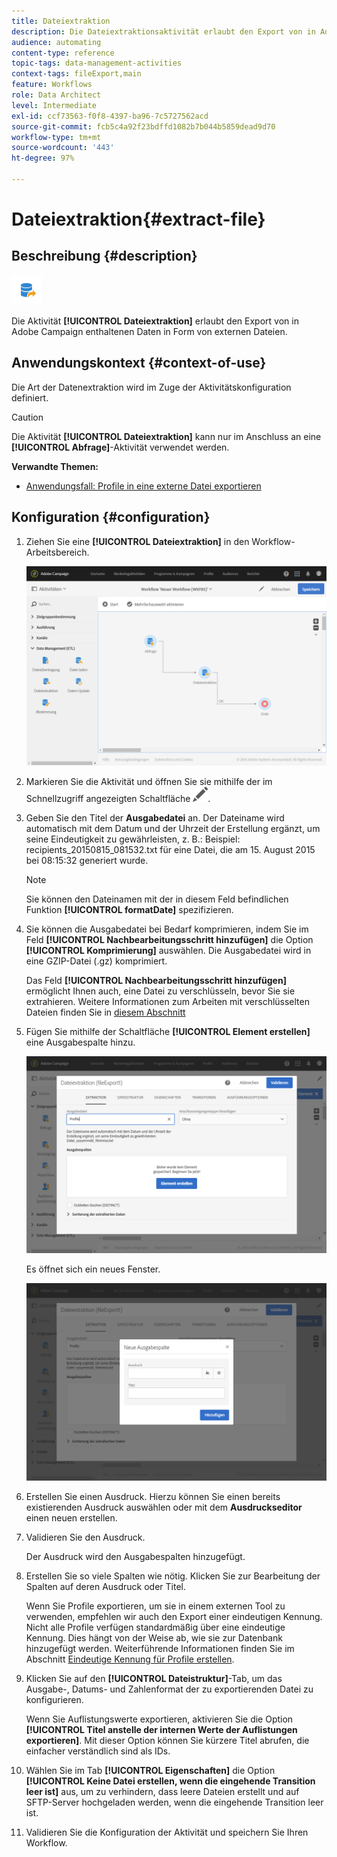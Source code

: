 ```yaml
---
title: Dateiextraktion
description: Die Dateiextraktionsaktivität erlaubt den Export von in Adobe Campaign enthaltenen Daten in Form von externen Dateien.
audience: automating
content-type: reference
topic-tags: data-management-activities
context-tags: fileExport,main
feature: Workflows
role: Data Architect
level: Intermediate
exl-id: ccf73563-f0f8-4397-ba96-7c5727562acd
source-git-commit: fcb5c4a92f23bdffd1082b7b044b5859dead9d70
workflow-type: tm+mt
source-wordcount: '443'
ht-degree: 97%

---
```


# Dateiextraktion{#extract-file}

## Beschreibung {#description}

![](assets/export.png)

Die Aktivität **[!UICONTROL Dateiextraktion]** erlaubt den Export von in Adobe Campaign enthaltenen Daten in Form von externen Dateien.

## Anwendungskontext {#context-of-use}

Die Art der Datenextraktion wird im Zuge der Aktivitätskonfiguration definiert.

>[!CAUTION]
>
>Die Aktivität **[!UICONTROL Dateiextraktion]** kann nur im Anschluss an eine **[!UICONTROL Abfrage]**-Aktivität verwendet werden.

**Verwandte Themen:**

* [Anwendungsfall: Profile in eine externe Datei exportieren](../../automating/using/exporting-profiles-in-file.md)

## Konfiguration {#configuration}

1. Ziehen Sie eine **[!UICONTROL Dateiextraktion]** in den Workflow-Arbeitsbereich.

   ![](assets/wkf_data_export1.png)

1. Markieren Sie die Aktivität und öffnen Sie sie mithilfe der im Schnellzugriff angezeigten Schaltfläche ![](assets/edit_darkgrey-24px.png).
1. Geben Sie den Titel der **Ausgabedatei** an. Der Dateiname wird automatisch mit dem Datum und der Uhrzeit der Erstellung ergänzt, um seine Eindeutigkeit zu gewährleisten, z. B.: Beispiel: recipients_20150815_081532.txt für eine Datei, die am 15. August 2015 bei 08:15:32 generiert wurde.

   >[!NOTE]
   >
   >Sie können den Dateinamen mit der in diesem Feld befindlichen Funktion **[!UICONTROL formatDate]** spezifizieren.

1. Sie können die Ausgabedatei bei Bedarf komprimieren, indem Sie im Feld **[!UICONTROL Nachbearbeitungsschritt hinzufügen]** die Option **[!UICONTROL Komprimierung]** auswählen. Die Ausgabedatei wird in eine GZIP-Datei (.gz) komprimiert.

   Das Feld **[!UICONTROL Nachbearbeitungsschritt hinzufügen]** ermöglicht Ihnen auch, eine Datei zu verschlüsseln, bevor Sie sie extrahieren. Weitere Informationen zum Arbeiten mit verschlüsselten Dateien finden Sie in [diesem Abschnitt](../../automating/using/managing-encrypted-data.md)

1. Fügen Sie mithilfe der Schaltfläche **[!UICONTROL Element erstellen]** eine Ausgabespalte hinzu.

   ![](assets/wkf_data_export2.png)

   Es öffnet sich ein neues Fenster.

   ![](assets/wkf_data_export3.png)

1. Erstellen Sie einen Ausdruck. Hierzu können Sie einen bereits existierenden Ausdruck auswählen oder mit dem **Ausdruckseditor** einen neuen erstellen.
1. Validieren Sie den Ausdruck.

   Der Ausdruck wird den Ausgabespalten hinzugefügt.

1. Erstellen Sie so viele Spalten wie nötig. Klicken Sie zur Bearbeitung der Spalten auf deren Ausdruck oder Titel.

   Wenn Sie Profile exportieren, um sie in einem externen Tool zu verwenden, empfehlen wir auch den Export einer eindeutigen Kennung. Nicht alle Profile verfügen standardmäßig über eine eindeutige Kennung. Dies hängt von der Weise ab, wie sie zur Datenbank hinzugefügt werden. Weiterführende Informationen finden Sie im Abschnitt [Eindeutige Kennung für Profile erstellen](../../developing/using/configuring-the-resource-s-data-structure.md#generating-a-unique-id-for-profiles-and-custom-resources).

1. Klicken Sie auf den **[!UICONTROL Dateistruktur]**-Tab, um das Ausgabe-, Datums- und Zahlenformat der zu exportierenden Datei zu konfigurieren.

   Wenn Sie Auflistungswerte exportieren, aktivieren Sie die Option **[!UICONTROL Titel anstelle der internen Werte der Auflistungen exportieren]**. Mit dieser Option können Sie kürzere Titel abrufen, die einfacher verständlich sind als IDs.

1. Wählen Sie im Tab **[!UICONTROL Eigenschaften]** die Option **[!UICONTROL Keine Datei erstellen, wenn die eingehende Transition leer ist]** aus, um zu verhindern, dass leere Dateien erstellt und auf SFTP-Server hochgeladen werden, wenn die eingehende Transition leer ist.
1. Validieren Sie die Konfiguration der Aktivität und speichern Sie Ihren Workflow.
